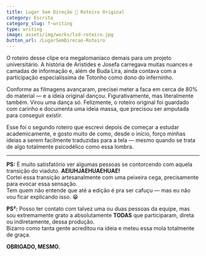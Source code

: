 ```yaml
---
title: Lugar Sem Direção 🍬 Roteiro Original
category: Escrita
category_slug: f-writing
type: writing
image: assets/img/works/lsd-roteiro.jpg
button_url: /LugarSemDirecao-Roteiro
---
```


O roteiro desse clipe era megalomaníaco demais para um projeto universitário. A história de Aristides e Josefa carregava muitas nuances e camadas de informação e, além de Buda Lira, ainda contava com a participação especialíssima de Totonho como dono do inferninho.  

Conforme as filmagens avançaram, precisei meter a faca em cerca de 80% do material — e a ideia original dançou. Figurativamente, mas literalmente também. Virou uma dança só. Felizmente, o roteiro original foi guardado com carinho e documenta uma ideia massa, que precisou ser amputada para conseguir existir.  

Esse foi o segundo roteiro que escrevi depois de começar a estudar academicamente, e gosto muito de como, desde o início, forço minhas ideias a serem facilmente traduzidas para a tela — mesmo quando se trata de algo totalmente psicodélico como essa lombra.  

---

**PS:** É muito satisfatório ver algumas pessoas se contorcendo com aquela transição do viaduto. **AEIUHJAEHUAEHUAE!**  
Cortei essa transição artesanalmente com uma peixeira cega, precisamente para evocar essa sensação.  
Tem quem não entende que até a edição é pra ser cafuçu — mas eu não vou ficar explicando isso. 😁  

**PS²:** Posso ter contato com talvez uma ou duas pessoas da equipe, mas sou extremamente grato a absolutamente **TODAS** que participaram, direta ou indiretamente, dessa produção.  
Bizarro como tanta gente acreditou na ideia e meteu essa mola totalmente de graça.  

**OBRIGADO, MESMO.**  

